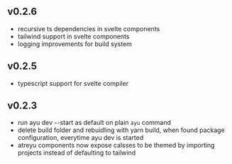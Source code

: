 ## v0.2.6
  - recursive ts dependencies in svelte components
  - tailwind support in svelte components
  - logging improvements for build system

## v0.2.5
  - typescript support for svelte compiler

## v0.2.3
  - run ayu dev --start as default on plain `ayu` command
  - delete build folder and rebuidling with yarn build, when found package configuration, everytime ayu dev is started
  - atreyu components now expose calsses to be themed by importing projects instead of defaulting to tailwind